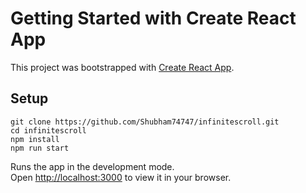 # Getting Started with Create React App

This project was bootstrapped with [Create React App](https://github.com/facebook/create-react-app).

## Setup
```
git clone https://github.com/Shubham74747/infinitescroll.git
cd infinitescroll
npm install
npm run start
```
Runs the app in the development mode.\
Open [http://localhost:3000](http://localhost:3000) to view it in your browser.

